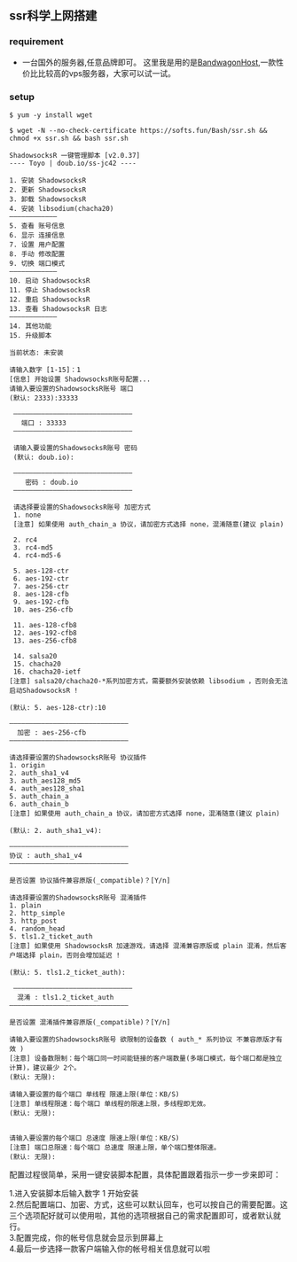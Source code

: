 ## ssr科学上网搭建

### requirement
* 一台国外的服务器,任意品牌即可。
这里我是用的是[BandwagonHost](https://bandwagonhost.com/),一款性价比比较高的vps服务器，大家可以试一试。

### setup

    $ yum -y install wget

    $ wget -N --no-check-certificate https://softs.fun/Bash/ssr.sh && chmod +x ssr.sh && bash ssr.sh

    ShadowsocksR 一键管理脚本 [v2.0.37]
    ---- Toyo | doub.io/ss-jc42 ----

    1. 安装 ShadowsocksR
    2. 更新 ShadowsocksR
    3. 卸载 ShadowsocksR
    4. 安装 libsodium(chacha20)
    ————————————
    5. 查看 账号信息
    6. 显示 连接信息
    7. 设置 用户配置
    8. 手动 修改配置
    9. 切换 端口模式
    ————————————
    10. 启动 ShadowsocksR
    11. 停止 ShadowsocksR
    12. 重启 ShadowsocksR
    13. 查看 ShadowsocksR 日志
    ————————————
    14. 其他功能
    15. 升级脚本
 
    当前状态: 未安装

    请输入数字 [1-15]：1
    [信息] 开始设置 ShadowsocksR账号配置...
    请输入要设置的ShadowsocksR账号 端口
    (默认: 2333):33333

     ——————————————————————————————
	   端口 : 33333
     ——————————————————————————————

     请输入要设置的ShadowsocksR账号 密码
     (默认: doub.io):

     ——————————————————————————————
    	密码 : doub.io
     ——————————————————————————————

     请选择要设置的ShadowsocksR账号 加密方式
     1. none
     [注意] 如果使用 auth_chain_a 协议，请加密方式选择 none，混淆随意(建议 plain)
 
     2. rc4
     3. rc4-md5
     4. rc4-md5-6
 
     5. aes-128-ctr
     6. aes-192-ctr
     7. aes-256-ctr
     8. aes-128-cfb
     9. aes-192-cfb
     10. aes-256-cfb
 
     11. aes-128-cfb8
     12. aes-192-cfb8
     13. aes-256-cfb8
 
     14. salsa20
     15. chacha20
     16. chacha20-ietf
    [注意] salsa20/chacha20-*系列加密方式，需要额外安装依赖 libsodium ，否则会无法启动ShadowsocksR !

    (默认: 5. aes-128-ctr):10

    ——————————————————————————————
	  加密 : aes-256-cfb
    ——————————————————————————————

    请选择要设置的ShadowsocksR账号 协议插件
    1. origin
    2. auth_sha1_v4
    3. auth_aes128_md5
    4. auth_aes128_sha1
    5. auth_chain_a
    6. auth_chain_b
    [注意] 如果使用 auth_chain_a 协议，请加密方式选择 none，混淆随意(建议 plain)

    (默认: 2. auth_sha1_v4):

    ——————————————————————————————
  	协议 : auth_sha1_v4
    ——————————————————————————————

    是否设置 协议插件兼容原版(_compatible)？[Y/n]

    请选择要设置的ShadowsocksR账号 混淆插件
    1. plain
    2. http_simple
    3. http_post
    4. random_head
    5. tls1.2_ticket_auth
    [注意] 如果使用 ShadowsocksR 加速游戏，请选择 混淆兼容原版或 plain 混淆，然后客户端选择 plain，否则会增加延迟 !

    (默认: 5. tls1.2_ticket_auth):

     ——————————————————————————————
	  混淆 : tls1.2_ticket_auth
    ——————————————————————————————

    是否设置 混淆插件兼容原版(_compatible)？[Y/n]

    请输入要设置的ShadowsocksR账号 欲限制的设备数 ( auth_* 系列协议 不兼容原版才有效 )
    [注意] 设备数限制：每个端口同一时间能链接的客户端数量(多端口模式，每个端口都是独立计算)，建议最少 2个。
    (默认: 无限):

    请输入要设置的每个端口 单线程 限速上限(单位：KB/S)
    [注意] 单线程限速：每个端口 单线程的限速上限，多线程即无效。
    (默认: 无限):


    请输入要设置的每个端口 总速度 限速上限(单位：KB/S)
    [注意] 端口总限速：每个端口 总速度 限速上限，单个端口整体限速。
    (默认: 无限):

配置过程很简单，采用一键安装脚本配置，具体配置跟着指示一步一步来即可：</br>

1.进入安装脚本后输入数字 1 开始安装</br>
2.然后配置端口、加密、方式，这些可以默认回车，也可以按自己的需要配置。这三个选项配好就可以使用啦，其他的选项根据自己的需求配置即可，或者默认就行。</br>
3.配置完成，你的帐号信息就会显示到屏幕上</br>
4.最后一步选择一款客户端输入你的帐号相关信息就可以啦</br>
    
    
    
    
     

